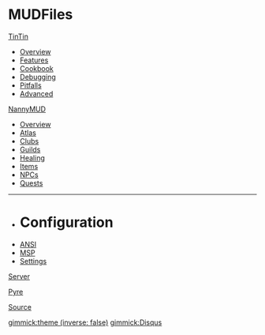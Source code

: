 # MUDFiles

[TinTin]()

  * [Overview](/tintin/index.md)
  * [Features](/tintin/features/index.md)
  * [Cookbook](/tintin/cookbook/index.md)
  * [Debugging](/tintin/debugging/index.md)
  * [Pitfalls](/tintin/pitfalls/index.md)
  * [Advanced](/tintin/advanced/index.md)

[NannyMUD]()

  * [Overview](/nannymud/index.md)
  * [Atlas](/nannymud/atlas.md)
  * [Clubs](/nannymud/clubs.md)
  * [Guilds](/nannymud/guilds.md)
  * [Healing](/nannymud/healing.md)
  * [Items](/nannymud/items.md)
  * [NPCs](/nannymud/npcs.md)
  * [Quests](/nannymud/quests.md)
  - - - -
  * # Configuration
  * [ANSI](/nannymud/config-ansi.md)
  * [MSP](/nannymud/config-msp.md)
  * [Settings](/nannymud/config-settings.md)

[Server](/server/index.md)

[Pyre](/pyre/index.md)

[Source](https://github.com/nfarrar/mudfiles)

[gimmick:theme (inverse: false)](yeti)
[gimmick:Disqus](mudfiles)
